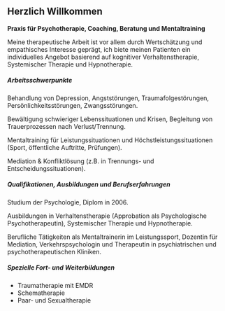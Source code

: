 ## **Herzlich Willkommen**

**Praxis für Psychotherapie, Coaching, Beratung und Mentaltraining**

Meine therapeutische Arbeit ist vor allem durch Wertschätzung und empathisches Interesse geprägt, ich biete meinen Patienten ein individuelles Angebot basierend auf kognitiver Verhaltenstherapie, Systemischer Therapie und Hypnotherapie.

##### Arbeitsschwerpunkte

Behandlung von Depression, Angststörungen, Traumafolgestörungen, Persönlichkeitsstörungen, Zwangsstörungen.

Bewältigung schwieriger Lebenssituationen und Krisen, Begleitung von Trauerprozessen nach Verlust/Trennung.

Mentaltraining für Leistungssituationen und Höchstleistungssituationen (Sport, öffentliche Auftritte, Prüfungen).

Mediation & Konfliktlösung (z.B. in Trennungs- und Entscheidungssituationen).

##### Qualifikationen, Ausbildungen und Berufserfahrungen

Studium der Psychologie, Diplom in 2006.

Ausbildungen in Verhaltenstherapie (Approbation als Psychologische Psychotherapeutin), Systemischer Therapie und Hypnotherapie.

Berufliche Tätigkeiten als Mentaltrainerin im Leistungssport, Dozentin für Mediation, Verkehrspsychologin und Therapeutin in psychiatrischen und psychotherapeutischen Kliniken.

##### Spezielle Fort- und Weiterbildungen

* Traumatherapie mit EMDR
* Schematherapie
* Paar- und Sexualtherapie